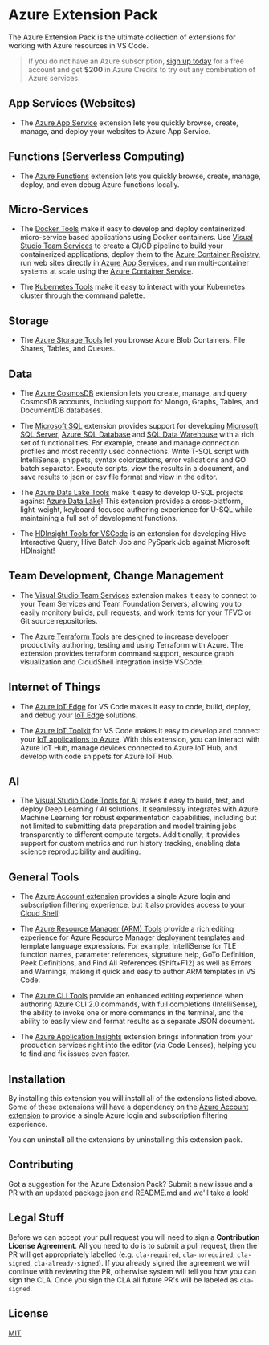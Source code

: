 # Azure Extension Pack

The Azure Extension Pack is the ultimate collection of extensions for working with Azure resources in VS Code.

> If you do not have an Azure subscription, [sign up today](https://azure.microsoft.com/en-us/free/?b=16.48) for a free account and get **$200** in Azure Credits to try out any combination of Azure services.

## App Services (Websites)

* The [Azure App Service](https://marketplace.visualstudio.com/items?itemName=ms-azuretools.vscode-azureappservice) extension lets you quickly browse, create, manage, and deploy your websites to Azure App Service.

## Functions (Serverless Computing)

* The [Azure Functions](https://marketplace.visualstudio.com/items?itemName=ms-azuretools.vscode-azurefunctions) extension lets you quickly browse, create, manage, deploy, and even debug Azure functions locally.

## Micro-Services

* The [Docker Tools](https://marketplace.visualstudio.com/items?itemName=ms-azuretools.vscode-docker) make it easy to develop and deploy containerized micro-service based applications using Docker containers. Use [Visual Studio Team Services](https://www.visualstudio.com/en-us/docs/overview) to create a CI/CD pipeline to build your containerized applications, deploy them to the [Azure Container Registry](https://docs.microsoft.com/en-us/azure/container-registry/), run web sites directly in [Azure App Services](https://docs.microsoft.com/en-us/azure/app-service/), and run multi-container systems at scale using the [Azure Container Service](https://docs.microsoft.com/en-us/azure/container-service/).

* The [Kubernetes Tools](https://marketplace.visualstudio.com/items?itemName=ms-kubernetes-tools.vscode-kubernetes-tools)  make it easy to interact with your Kubernetes cluster through the command palette.

## Storage

* The [Azure Storage Tools](https://marketplace.visualstudio.com/items?itemName=ms-azuretools.vscode-azurestorage) let you browse Azure Blob Containers, File Shares, Tables, and Queues.

## Data

* The [Azure CosmosDB](https://marketplace.visualstudio.com/items?itemName=ms-azuretools.vscode-cosmosdb) extension lets you create, manage, and query CosmosDB accounts, including support for Mongo, Graphs, Tables, and DocumentDB databases.

* The [Microsoft SQL](https://marketplace.visualstudio.com/items?itemName=ms-mssql.mssql) extension provides support for developing [Microsoft SQL Server](https://www.microsoft.com/en-us/sql-server/sql-server-2016), [Azure SQL Database](https://docs.microsoft.com/en-us/azure/sql-database/) and [SQL Data Warehouse](https://docs.microsoft.com/en-us/azure/sql-data-warehouse/) with a rich set of functionalities. For example, create and manage connection profiles and most recently used connections. Write T-SQL script with IntelliSense, snippets, syntax colorizations, error validations and GO batch separator. Execute scripts, view the results in a document, and save results to json or csv file format and view in the editor.

* The [Azure Data Lake Tools](https://marketplace.visualstudio.com/items?itemName=usqlextpublisher.usql-vscode-ext) make it easy to develop U-SQL projects against [Azure Data Lake](https://docs.microsoft.com/en-us/azure/data-lake-store/)! This extension provides a cross-platform, light-weight, keyboard-focused authoring experience for U-SQL while maintaining a full set of development functions. 

* The [HDInsight Tools for VSCode](https://marketplace.visualstudio.com/items?itemName=mshdinsight.azure-hdinsight) is an extension for developing Hive Interactive Query, Hive Batch Job and PySpark Job against Microsoft HDInsight!

## Team Development, Change Management

* The [Visual Studio Team Services](https://marketplace.visualstudio.com/items?itemName=ms-vsts.team) extension makes it easy to connect to your Team Services and Team Foundation Servers, allowing you to easily monitory builds, pull requests, and work items for your TFVC or Git source repositories.

* The [Azure Terraform Tools](https://marketplace.visualstudio.com/items?itemName=ms-azuretools.vscode-azureterraform) are designed to increase developer productivity authoring, testing and using Terraform with Azure. The extension provides terraform command support, resource graph visualization and CloudShell integration inside VSCode.


## Internet of Things

* The [Azure IoT Edge](https://marketplace.visualstudio.com/items?itemName=vsciot-vscode.azure-iot-edge) for VS Code makes it easy to code, build, deploy, and debug your [IoT Edge](https://docs.microsoft.com/azure/iot-edge/how-iot-edge-works) solutions.

* The [Azure IoT Toolkit](https://marketplace.visualstudio.com/items?itemName=vsciot-vscode.azure-iot-toolkit) for VS Code makes it easy to develop and connect your [IoT applications to Azure](https://docs.microsoft.com/en-us/azure/index#pivot=services&panel=iot). With this extension, you can interact with Azure IoT Hub, manage devices connected to Azure IoT Hub, and develop with code snippets for Azure IoT Hub.

## AI

* The [Visual Studio Code Tools for AI](https://marketplace.visualstudio.com/items?itemName=ms-toolsai.vscode-ai) makes it easy to build, test, and deploy Deep Learning / AI solutions. It seamlessly integrates with Azure Machine Learning for robust experimentation capabilities, including but not limited to submitting data preparation and model training jobs transparently to different compute targets. Additionally, it provides support for custom metrics and run history tracking, enabling data science reproducibility and auditing.

## General Tools

* The [Azure Account extension](https://marketplace.visualstudio.com/items?itemName=ms-vscode.azure-account) provides a single Azure login and subscription filtering experience, but it also provides access to your [Cloud Shell](https://azure.microsoft.com/en-us/features/cloud-shell/)!

* The [Azure Resource Manager (ARM) Tools](https://marketplace.visualstudio.com/items?itemName=msazurermtools.azurerm-vscode-tools) provide a rich editing experience for Azure Resource Manager deployment templates and template language expressions. For example, IntelliSense for TLE function names, parameter references, signature help, GoTo Definition, Peek Definitions, and Find All References (Shift+F12) as well as Errors and Warnings, making it quick and easy to author ARM templates in VS Code.

* The [Azure CLI Tools](https://marketplace.visualstudio.com/items?itemName=ms-vscode.azurecli) provide an enhanced editing experience when authoring Azure CLI 2.0 commands, with full completions (IntelliSense), the ability to invoke one or more commands in the terminal, and the ability to easily view and format results as a separate JSON document.

* The [Azure Application Insights](https://marketplace.visualstudio.com/items?itemName=VisualStudioOnlineApplicationInsights.application-insights) extension brings information from your production services right into the editor (via Code Lenses), helping you to find and fix issues even faster.

## Installation

By installing this extension you will install all of the extensions listed above. Some of these extensions will have a dependency on the [Azure Account extension](https://marketplace.visualstudio.com/items?itemName=ms-vscode.azure-account) to provide a single Azure login and subscription filtering experience.

You can uninstall all the extensions by uninstalling this extension pack.

## Contributing

Got a suggestion for the Azure Extension Pack? Submit a new issue and a PR with an updated package.json and README.md and we'll take a look! 

## Legal Stuff

Before we can accept your pull request you will need to sign a **Contribution License Agreement**. All you need to do is to submit a pull request, then the PR will get appropriately labelled (e.g. `cla-required`, `cla-norequired`, `cla-signed`, `cla-already-signed`). If you already signed the agreement we will continue with reviewing the PR, otherwise system will tell you how you can sign the CLA. Once you sign the CLA all future PR's will be labeled as `cla-signed`.

## License

[MIT](LICENSE)
